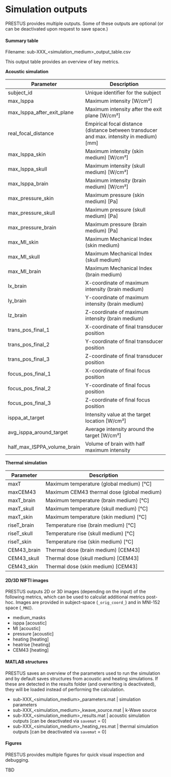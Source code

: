 # Simulation outputs

PRESTUS provides multiple outputs. Some of these outputs are optional (or can be deactivated upon request to save space.)

#### Summary table

Filename: sub-XXX_<simulation_medium>_output_table<affix>.csv

This output table provides an overview of key metrics.

**Acoustic simulation**

| Parameter                     | Description                                         |
|-------------------------------|-----------------------------------------------------|
| subject_id                    | Unique identifier for the subject                   |
| max_Isppa                     | Maximum intensity [W/cm²]                           |
| max_Isppa_after_exit_plane    | Maximum intensity after the exit plane [W/cm²]      |
| real_focal_distance           | Empirical focal distance (distance between transducer and max. intensity in medium) [mm] |
| max_Isppa_skin                | Maximum intensity (skin medium) [W/cm²]             |
| max_Isppa_skull               | Maximum intensity (skull medium) [W/cm²]            |
| max_Isppa_brain               | Maximum intensity (brain medium) [W/cm²]            |
| max_pressure_skin             | Maximum pressure (skin medium) [Pa]                 |
| max_pressure_skull            | Maximum pressure (skull medium) [Pa]                |
| max_pressure_brain            | Maximum pressure (brain medium) [Pa]                |
| max_MI_skin                   | Maximum Mechanical Index (skin medium)              |
| max_MI_skull                  | Maximum Mechanical Index (skull medium)             |
| max_MI_brain                  | Maximum Mechanical Index (brain medium)             |
| Ix_brain                      | X-coordinate of maximum intensity (brain medium)    |
| Iy_brain                      | Y-coordinate of maximum intensity (brain medium)    |
| Iz_brain                      | Z-coordinate of maximum intensity (brain medium)    |
| trans_pos_final_1             | X-coordinate of final transducer position           |
| trans_pos_final_2             | Y-coordinate of final transducer position           |
| trans_pos_final_3             | Z-coordinate of final transducer position           |
| focus_pos_final_1             | X-coordinate of final focus position                |
| focus_pos_final_2             | Y-coordinate of final focus position                |
| focus_pos_final_3             | Z-coordinate of final focus position                |
| isppa_at_target               | Intensity value at the target location [W/cm²]      |
| avg_isppa_around_target       | Average intensity around the target [W/cm²]         |
| half_max_ISPPA_volume_brain   | Volume of brain with half maximum intensity         |

**Thermal simulation**

| Parameter                     | Description                                         |
|-------------------------------|-----------------------------------------------------|
| maxT                          | Maximum temperature (global medium) [°C]            |
| maxCEM43                      | Maximum CEM43 thermal dose (global medium)          |
| maxT_brain                    | Maximum temperature (brain medium) [°C]             |
| maxT_skull                    | Maximum temperature (skull medium) [°C]             |
| maxT_skin                     | Maximum temperature (skin medium) [°C]              |
| riseT_brain                   | Temperature rise (brain medium) [°C]                |
| riseT_skull                   | Temperature rise (skull medium) [°C]                |
| riseT_skin                    | Temperature rise (skin medium) [°C]                 |
| CEM43_brain                   | Thermal dose (brain medium) [CEM43]                 |
| CEM43_skull                   | Thermal dose (skull medium) [CEM43]                 |
| CEM43_skin                    | Thermal dose (skin medium) [CEM43]                  |

#### 2D/3D NIFTI images

PRESTUS outputs 2D or 3D images (depending on the input) of the following metrics, which can be used to calculat additional metrics post-hoc. 
Images are provided in subject-space (```_orig_coord_```) and in MNI-152 space (```_MNI```).

- medium_masks
- isppa [acoustic]
- MI [acoustic]
- pressure [acoustic]
- heating [heating]
- heatrise [heating]
- CEM43 [heating]

#### MATLAB structures

PRESTUS saves an overview of the parameters used to run the simulation and by default saves structures from acoustic and heating simulations. If these are detected in the results folder (and overwriting is deactivated), they will be loaded instead of performing the calculation.

- sub-XXX_<simulation_medium>_parameters<affix>.mat     | simulation parameters
- sub-XXX_<simulation_medium>_kwave_source<affix>.mat   | k-Wave source
- sub-XXX_<simulation_medium>_results<affix>.mat        | acoustic simulation outputs [can be deactivated via ```savemat``` = 0]
- sub-XXX_<simulation_medium>_heating_res<affix>.mat    | thermal simulation outputs [can be deactivated via ```savemat``` = 0]

#### Figures

PRESTUS provides multiple figures for quick visual inspection and debugging.

TBD